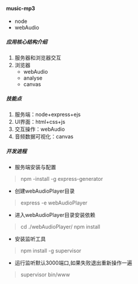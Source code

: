 #### music-mp3

- node
- webAudio


##### 应用核心结构介绍
1. 服务器和浏览器交互
2. 浏览器
    - webAudio
    - analyse
    - canvas


##### 技能点
1. 服务端：node+express+ejs
2. UI界面：html+css+js
3. 交互操作：webAudio
4. 音频数据可视化：canvas

##### 开发进程
- 服务端安装与配置
> npm -install -g express-generator
- 创建webAudioPlayer目录
> express -e webAudioPlayer
- 进入webAudioPlayer目录安装依赖
> cd ./webAudioPlayer/
> npm install
- 安装监听工具
> npm install -g supervisor
- 运行监听默认3000端口,如果失败退出重新操作一遍
> supervisor bin/www
> 
